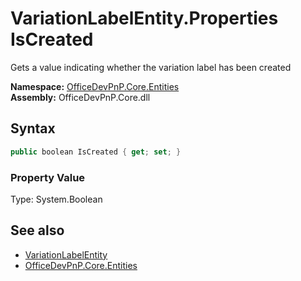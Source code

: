 # VariationLabelEntity.Properties IsCreated
Gets a value indicating whether the variation label has been created  

**Namespace:** [OfficeDevPnP.Core.Entities](OfficeDevPnP.Core.Entities.md)  
**Assembly:** OfficeDevPnP.Core.dll  
## Syntax
```C#
public boolean IsCreated { get; set; }
```

### Property Value
Type: System.Boolean  

## See also
- [VariationLabelEntity](OfficeDevPnP.Core.Entities.VariationLabelEntity.md) 
- [OfficeDevPnP.Core.Entities](OfficeDevPnP.Core.Entities.md)
